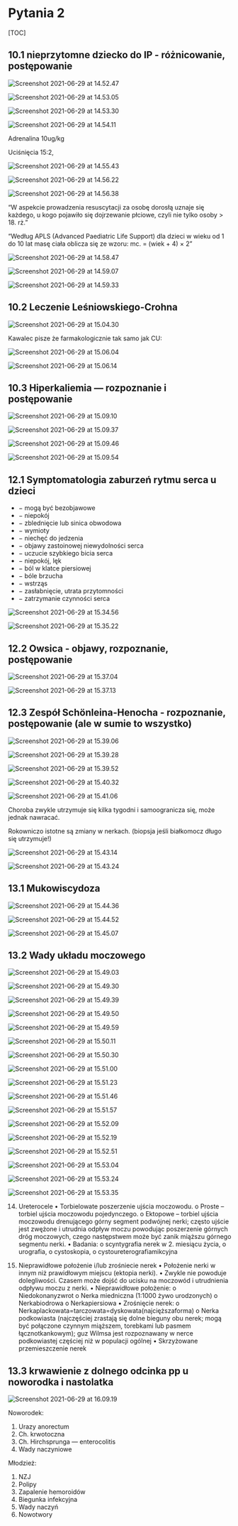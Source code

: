 # Pytania 2

[TOC]



## 10.1 nieprzytomne dziecko do IP - różnicowanie, postępowanie

![Screenshot 2021-06-29 at 14.52.47](img/Screenshot%202021-06-29%20at%2014.52.47.png)

![Screenshot 2021-06-29 at 14.53.05](img/Screenshot%202021-06-29%20at%2014.53.05.png)

![Screenshot 2021-06-29 at 14.53.30](img/Screenshot%202021-06-29%20at%2014.53.30.png)

![Screenshot 2021-06-29 at 14.54.11](img/Screenshot%202021-06-29%20at%2014.54.11.png)

Adrenalina 10ug/kg 

Uciśnięcia 15:2, 

![Screenshot 2021-06-29 at 14.55.43](img/Screenshot%202021-06-29%20at%2014.55.43.png)

![Screenshot 2021-06-29 at 14.56.22](img/Screenshot%202021-06-29%20at%2014.56.22.png)

![Screenshot 2021-06-29 at 14.56.38](img/Screenshot%202021-06-29%20at%2014.56.38.png)

“W aspekcie prowadzenia resuscytacji za osobę dorosłą uznaje się każdego, u kogo pojawiło się dojrzewanie płciowe, czyli nie tylko osoby > 18. rż.”

“Według APLS (Advanced Paediatric Life Support) dla dzieci w wieku od 1 do 10 lat masę ciała oblicza się ze wzoru:
mc. = (wiek + 4) × 2”

![Screenshot 2021-06-29 at 14.58.47](img/Screenshot%202021-06-29%20at%2014.58.47.png)

![Screenshot 2021-06-29 at 14.59.07](img/Screenshot%202021-06-29%20at%2014.59.07.png)

![Screenshot 2021-06-29 at 14.59.33](img/Screenshot%202021-06-29%20at%2014.59.33.png)



## 10.2 Leczenie Leśniowskiego-Crohna

![Screenshot 2021-06-29 at 15.04.30](img/Screenshot%202021-06-29%20at%2015.04.30.png)

Kawalec pisze że farmakologicznie tak samo jak CU:

![Screenshot 2021-06-29 at 15.06.04](img/Screenshot%202021-06-29%20at%2015.06.04.png)

![Screenshot 2021-06-29 at 15.06.14](img/Screenshot%202021-06-29%20at%2015.06.14.png)





## 10.3 Hiperkaliemia — rozpoznanie i postępowanie

![Screenshot 2021-06-29 at 15.09.10](img/Screenshot%202021-06-29%20at%2015.09.10.png)

![Screenshot 2021-06-29 at 15.09.37](img/Screenshot%202021-06-29%20at%2015.09.37.png)

![Screenshot 2021-06-29 at 15.09.46](img/Screenshot%202021-06-29%20at%2015.09.46.png)

![Screenshot 2021-06-29 at 15.09.54](img/Screenshot%202021-06-29%20at%2015.09.54.png)







## 12.1 Symptomatologia zaburzeń rytmu serca u dzieci

- −  mogą być bezobjawowe
- −  niepokój
- −  zblednięcie lub sinica obwodowa
- −  wymioty
- −  niechęć do jedzenia
- −  objawy zastoinowej niewydolności serca
- −  uczucie szybkiego bicia serca
- −  niepokój, lęk
- −  ból w klatce piersiowej
- −  bóle brzucha
- −  wstrząs
- −  zasłabnięcie, utrata przytomności
- −  zatrzymanie czynności serca

![Screenshot 2021-06-29 at 15.34.56](img/Screenshot%202021-06-29%20at%2015.34.56.png)

![Screenshot 2021-06-29 at 15.35.22](img/Screenshot%202021-06-29%20at%2015.35.22.png)





## 12.2 Owsica - objawy, rozpoznanie, postępowanie

![Screenshot 2021-06-29 at 15.37.04](img/Screenshot%202021-06-29%20at%2015.37.04.png)

![Screenshot 2021-06-29 at 15.37.13](img/Screenshot%202021-06-29%20at%2015.37.13.png)



## 12.3 Zespół Schönleina-Henocha - rozpoznanie, postępowanie (ale w sumie to wszystko)

![Screenshot 2021-06-29 at 15.39.06](img/Screenshot%202021-06-29%20at%2015.39.06.png)

![Screenshot 2021-06-29 at 15.39.28](img/Screenshot%202021-06-29%20at%2015.39.28.png)

![Screenshot 2021-06-29 at 15.39.52](img/Screenshot%202021-06-29%20at%2015.39.52.png)

![Screenshot 2021-06-29 at 15.40.32](img/Screenshot%202021-06-29%20at%2015.40.32.png)

![Screenshot 2021-06-29 at 15.41.06](img/Screenshot%202021-06-29%20at%2015.41.06.png)

Choroba zwykle utrzymuje się kilka tygodni i samoogranicza się, może jednak nawracać.

Rokowniczo istotne są zmiany w nerkach. (biopsja jeśli białkomocz długo się utrzymuje!)

![Screenshot 2021-06-29 at 15.43.14](img/Screenshot%202021-06-29%20at%2015.43.14.png)

![Screenshot 2021-06-29 at 15.43.24](img/Screenshot%202021-06-29%20at%2015.43.24.png)





## 13.1 Mukowiscydoza

![Screenshot 2021-06-29 at 15.44.36](img/Screenshot%202021-06-29%20at%2015.44.36.png)

![Screenshot 2021-06-29 at 15.44.52](img/Screenshot%202021-06-29%20at%2015.44.52.png)

![Screenshot 2021-06-29 at 15.45.07](img/Screenshot%202021-06-29%20at%2015.45.07.png)



## 13.2 Wady układu moczowego

![Screenshot 2021-06-29 at 15.49.03](img/Screenshot%202021-06-29%20at%2015.49.03.png)

![Screenshot 2021-06-29 at 15.49.30](img/Screenshot%202021-06-29%20at%2015.49.30.png)

![Screenshot 2021-06-29 at 15.49.39](img/Screenshot%202021-06-29%20at%2015.49.39.png)

![Screenshot 2021-06-29 at 15.49.50](img/Screenshot%202021-06-29%20at%2015.49.50.png)

![Screenshot 2021-06-29 at 15.49.59](img/Screenshot%202021-06-29%20at%2015.49.59.png)

![Screenshot 2021-06-29 at 15.50.11](img/Screenshot%202021-06-29%20at%2015.50.11.png)

![Screenshot 2021-06-29 at 15.50.30](img/Screenshot%202021-06-29%20at%2015.50.30.png)

![Screenshot 2021-06-29 at 15.51.00](img/Screenshot%202021-06-29%20at%2015.51.00.png)

![Screenshot 2021-06-29 at 15.51.23](img/Screenshot%202021-06-29%20at%2015.51.23.png)

![Screenshot 2021-06-29 at 15.51.46](img/Screenshot%202021-06-29%20at%2015.51.46.png)

![Screenshot 2021-06-29 at 15.51.57](img/Screenshot%202021-06-29%20at%2015.51.57.png)

![Screenshot 2021-06-29 at 15.52.09](img/Screenshot%202021-06-29%20at%2015.52.09.png)

![Screenshot 2021-06-29 at 15.52.19](img/Screenshot%202021-06-29%20at%2015.52.29.png)



![Screenshot 2021-06-29 at 15.52.51](img/Screenshot%202021-06-29%20at%2015.52.51.png)

![Screenshot 2021-06-29 at 15.53.04](img/Screenshot%202021-06-29%20at%2015.53.04.png)

![Screenshot 2021-06-29 at 15.53.24](img/Screenshot%202021-06-29%20at%2015.53.24.png)



![Screenshot 2021-06-29 at 15.53.35](img/Screenshot%202021-06-29%20at%2015.53.35.png)

14) Ureterocele
• Torbielowate poszerzenie ujścia moczowodu.
o Proste – torbiel ujścia moczowodu pojedynczego.
o Ektopowe – torbiel ujścia moczowodu drenującego górny segment
podwójnej nerki; często ujście jest zwężone i utrudnia odpływ moczu powodując poszerzenie górnych dróg moczowych, czego następstwem może być zanik miąższu górnego segmentu nerki.
• Badania:
o scyntygrafia nerek w 2. miesiącu życia, o urografia,
o cystoskopia,
o cystoureterografiamikcyjna



12) Nieprawidłowe położenie i/lub zrośniecie nerek
• Położenie nerki w innym niż prawidłowym miejscu (ektopia nerki).
• Zwykle nie powoduje dolegliwości. Czasem może dojść do ucisku na
moczowód i utrudnienia odpływu moczu z nerki.
• Nieprawidłowe położenie:
o Niedokonanyzwrot
o Nerka miedniczna (1:1000 żywo urodzonych) o Nerkabiodrowa
o Nerkapiersiowa
• Zrośnięcie nerek:
o Nerkaplackowata=tarczowata=dyskowata(najcięższaforma)
o Nerka podkowiasta (najczęściej zrastają się dolne bieguny obu nerek;
mogą być połączone czynnym miąższem, torebkami lub pasmem łącznotkankowym); guz Wilmsa jest rozpoznawany w nerce podkowiastej częściej niż w populacji ogólnej
• Skrzyżowane przemieszczenie nerek



## 13.3 krwawienie z dolnego odcinka pp u noworodka i nastolatka

![Screenshot 2021-06-29 at 16.09.19](img/Screenshot%202021-06-29%20at%2016.09.19.png)

Noworodek:

1. Urazy anorectum
2. Ch. krwotoczna
3. Ch. Hirchsprunga — enterocolitis
4. Wady naczyniowe

Młodzież:

1. NZJ
2. Polipy
3. Zapalenie hemoroidów
4. Biegunka infekcyjna
5. Wady naczyń
6. Nowotwory



